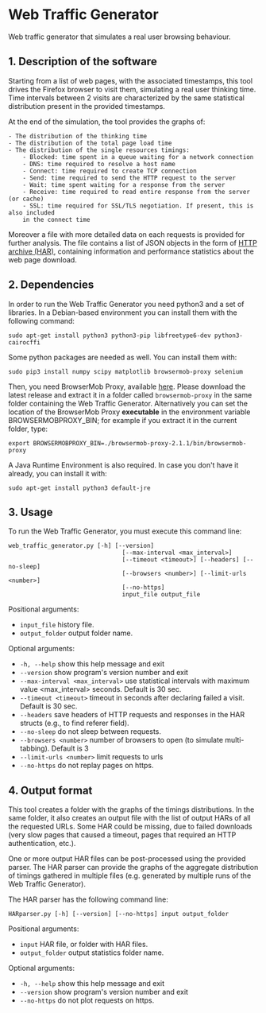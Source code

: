 Web Traffic Generator
=====================

Web traffic generator that simulates a real user browsing behaviour.
 
## 1. Description of the software

Starting from a list of web pages, with the associated timestamps, this tool drives the Firefox browser 
to visit them, simulating a real user thinking time. Time intervals between 2 visits are characterized by the same 
statistical distribution present in the provided timestamps.

At the end of the simulation, the tool provides the graphs of:

	- The distribution of the thinking time
	- The distribution of the total page load time
	- The distribution of the single resources timings:
		- Blocked: time spent in a queue waiting for a network connection
		- DNS: time required to resolve a host name
		- Connect: time required to create TCP connection
		- Send: time required to send the HTTP request to the server
		- Wait: time spent waiting for a response from the server
		- Receive: time required to read entire response from the server (or cache)
		- SSL: time required for SSL/TLS negotiation. If present, this is also included 
		in the connect time

Moreover a file with more detailed data on each requests is provided for further analysis. 
The file contains a list of JSON objects in the form of [HTTP archive (HAR)](http://www.softwareishard.com/blog/har-12-spec/), containing 
information and performance statistics about the web page download.

## 2. Dependencies

In order to run the Web Traffic Generator you need python3 and a set of libraries.
In a Debian-based environment you can install them with the following command:

```
sudo apt-get install python3 python3-pip libfreetype6-dev python3-cairocffi
```

Some python packages are needed as well. You can install them with:

```
sudo pip3 install numpy scipy matplotlib browsermob-proxy selenium 
```

Then, you need BrowserMob Proxy, available [here](https://github.com/lightbody/browsermob-proxy/releases).
Please download the latest release and extract it in a folder called `browsermob-proxy` in the same folder 
containing the Web Traffic Generator.
Alternatively you can set the location of the BrowserMob Proxy **executable** in the environment variable BROWSERMOBPROXY_BIN;
for example if you extract it in the current folder, type:
```
export BROWSERMOBPROXY_BIN=./browsermob-proxy-2.1.1/bin/browsermob-proxy

```
A Java Runtime Environment  is also required. In case you don't have it already, 
you can install it with:
```
sudo apt-get install python3 default-jre
```
## 3. Usage
To run the Web Traffic Generator, you must execute this command line:
```
web_traffic_generator.py [-h] [--version]
                                [--max-interval <max_interval>]
                                [--timeout <timeout>] [--headers] [--no-sleep]
                                [--browsers <number>] [--limit-urls <number>]
                                [--no-https]
                                input_file output_file
```
Positional arguments:
  - `input_file`              history file.
  - `output_folder`           output folder name.

Optional arguments:
  - `-h, --help`              show this help message and exit
  - `--version`               show program's version number and exit
  - `--max-interval <max_interval>`
                               use statistical intervals with maximum value
                               <max_interval> seconds. Default is 30 sec.
  - `--timeout <timeout>`    timeout in seconds after declaring failed a visit.
                               Default is 30 sec.
  - `--headers`               save headers of HTTP requests and responses in the HAR
                               structs (e.g., to find referer field).
  - `--no-sleep`              do not sleep between requests.
  - `--browsers <number>`    number of browsers to open (to simulate multi-tabbing).
                                Default is 3
  - `--limit-urls <number>`  limit requests to <number> urls
  - `--no-https`              do not replay pages on https.

## 4. Output format
This tool creates a folder with the graphs of the timings distributions. In the same folder, it also creates an output file
with the list of output HARs of all the requested URLs.
Some HAR could be missing, due to failed downloads (very slow pages that caused a timeout, pages that required an HTTP authentication, etc.).

One or more output HAR files can be post-processed using the provided parser. 
The HAR parser can provide the graphs of the aggregate distribution of timings gathered in multiple files 
(e.g. generated by multiple runs of the Web Traffic Generator).

The HAR parser has the following command line:
```
HARparser.py [-h] [--version] [--no-https] input output_folder
```
Positional arguments:
  - `input`                HAR file, or folder with HAR files.
  - `output_folder`       output statistics folder name.

Optional arguments:
  - `-h, --help`          show this help message and exit
  - `--version`           show program's version number and exit
  - `--no-https`          do not plot requests on https.
